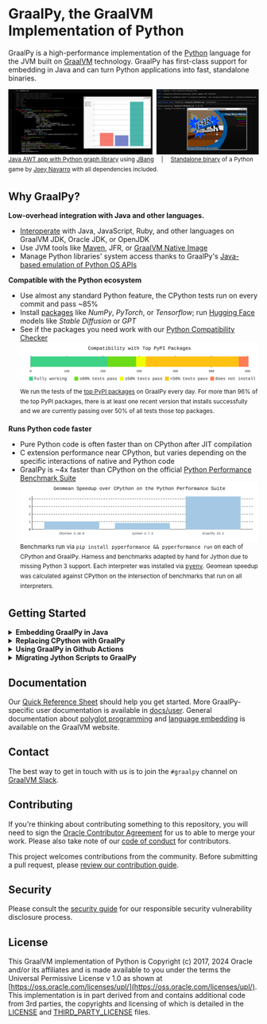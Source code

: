 # GraalPy, the GraalVM Implementation of Python

GraalPy is a high-performance implementation of the [Python](https://www.python.org/) language for the JVM built on [GraalVM](https://www.graalvm.org/) technology.
GraalPy has first-class support for embedding in Java and can turn Python applications into fast, standalone binaries.

![](docs/showcase.png)<sup>
[Java AWT app with Python graph library](https://github.com/timfel/graalpy-jbang) using [JBang](https://www.jbang.dev/)  |  [Standalone binary](https://github.com/timfel/racing-all-afternoon) of a Python game by [Joey Navarro](https://github.com/josephnavarro/racing-all-afternoon) with all dependencies included.
</sup>

## Why GraalPy?

**Low-overhead integration with Java and other languages.**

* [Interoperate](docs/user/Interoperability.md) with Java, JavaScript, Ruby, and other languages on GraalVM JDK, Oracle JDK, or OpenJDK
* Use JVM tools like [Maven](docs/user/PythonStandaloneBinaries.md#embedding-graalpy-in-a-java-application), JFR, or [GraalVM Native Image](docs/user/PythonNativeimages.md)
* Manage Python libraries' system access thanks to GraalPy's [Java-based emulation of Python OS APIs](docs/user/OsInterface.md#java-backend)

**Compatible with the Python ecosystem**

* Use almost any standard Python feature, the CPython tests run on every commit and pass ~85%
* Install [packages](https://pypi.org/) like *NumPy*, *PyTorch*, or *Tensorflow*; run [Hugging Face](https://huggingface.co/) models like *Stable Diffusion* or *GPT*
* See if the packages you need work with our [Python Compatibility Checker](https://www.graalvm.org/python/compatibility/)
![](docs/mcd.svg)<sup>
We run the tests of the [top PyPI packages](https://hugovk.github.io/top-pypi-packages/) on GraalPy every day.
For more than 96% of the top PyPI packages, there is at least one recent version that installs successfully and we are currently passing over 50% of all tests those top packages.
</sup>

**Runs Python code faster**

* Pure Python code is often faster than on CPython after JIT compilation
* C extension performance near CPython, but varies depending on the specific interactions of native and Python code
* GraalPy is ~4x faster than CPython on the official [Python Performance Benchmark Suite](https://pyperformance.readthedocs.io/)
![](docs/performance.svg)<sup>
Benchmarks run via `pip install pyperformance && pyperformance run` on each of CPython and GraalPy.
Harness and benchmarks adapted by hand for Jython due to missing Python 3 support.
Each interpreter was installed via <tt>[pyenv](https://github.com/pyenv/pyenv)</tt>.
Geomean speedup was calculated against CPython on the intersection of benchmarks that run on all interpreters.
</sup>

## Getting Started

<details>
<summary><strong>Embedding GraalPy in Java</strong></summary>

GraalPy is [available on Maven Central](https://central.sonatype.com/artifact/org.graalvm.polyglot/python) for inclusion in Java projects.
Refer to our [embedding documentation](https://www.graalvm.org/latest/reference-manual/embed-languages/) for more details.

* Maven
  ```xml
  <dependency>
      <groupId>org.graalvm.polyglot</groupId>
      <artifactId>polyglot</artifactId>
      <version>23.1.2</version>
  </dependency>
  <dependency>
      <groupId>org.graalvm.polyglot</groupId>
      <artifactId>python</artifactId>
      <version>23.1.2</version>
      <type>pom</type>
  </dependency>
  ```

* Gradle
  ```kotlin
  implementation("org.graalvm.polyglot:polyglot:23.1.2")
  implementation("org.graalvm.polyglot:python:23.1.2")
  ```

</details>

<details>
<summary><strong>Replacing CPython with GraalPy</strong></summary>

GraalPy should in many cases work as a drop-in replacement for CPython.
You can use `pip` to install packages as usual.
Packages with C code usually do not provide binaries for GraalPy, so they will be automatically compiled during installation.
This means that build tools have to be available and installation will take longer.
We provide [Github actions](scripts/wheelbuilder) to help you build binary packages with the correct dependencies.
Thanks to our integration with GraalVM Native Image, we can deploy Python applications as [standalone binary](docs/user/PythonStandaloneBinaries.md), all dependencies included.

* Linux

  The easiest way to install GraalPy on Linux is to use [Pyenv](https://github.com/pyenv/pyenv) (the Python version manager).
  To install version 23.1.1 using Pyenv, run the following commands:
  ```bash
  pyenv install graalpy-23.1.1
  ```
  ```bash
  pyenv shell graalpy-23.1.1
  ```
  
  Alternatively, you can download a compressed GraalPy installation file from [GitHub releases](https://github.com/oracle/graalpython/releases).
  
  1. Find the download that matches the pattern _graalpy-XX.Y.Z-linux-amd64.tar.gz_ or _graalpy-XX.Y.Z-linux-aarch64.tar.gz_ (depending on your platform) and download.
  2. Uncompress the file and update your `PATH` environment variable to include the _graalpy-XX.Y.Z-linux-amd64/bin_ (or _graalpy-XX.Y.Z-linux-aarch64/bin_) directory.

* macOS

  The easiest way to install GraalPy on macOS is to use [Pyenv](https://github.com/pyenv/pyenv) (the Python version manager).
  To install version 23.1.1 using Pyenv, run the following commands:
  ```bash
  pyenv install graalpy-23.1.1
  ```
  ```bash
  pyenv shell graalpy-23.1.1
  ```
  Alternatively, you can download a compressed GraalPy installation file from [GitHub releases](https://github.com/oracle/graalpython/releases).
  
  1. Find the download that matches the pattern _graalpy-XX.Y.Z-macos-amd64.tar.gz_ or _graalpy-XX.Y.Z-macos-aarch64.tar.gz_ (depending on your platform) and download. 
  2. Remove the quarantine attribute.
      ```bash
      sudo xattr -r -d com.apple.quarantine /path/to/graalpy
      ```
      For example:
      ```bash
      sudo xattr -r -d com.apple.quarantine ~/.pyenv/versions/graalpy-23.1.1
      ```
  3. Uncompress the file and update your `PATH` environment variable to include to the _graalpy-XX.Y.Z-macos-amd64/bin_ (or _graalpy-XX.Y.Z-macos-aarch64/bin_) directory.

* Windows

  The Windows support of GraalPy is still experimental, so not all features and packages may be available.
  
  1. Find and download a compressed GraalPy installation file from [GitHub releases](https://github.com/oracle/graalpython/releases) that matches the pattern _graalpy-XX.Y.Z-windows-amd64.tar.gz_.
  2. Uncompress the file and update your `PATH` variable to include to the _graalpy-XX.Y.Z-windows-amd64/bin_ directory.
  
</details>
<details>
<summary><strong>Using GraalPy in Github Actions</strong></summary>

The _setup-python_ action supports GraalPy:

```
    - name: Setup GraalPy
      uses: actions/setup-python@main
      with:
        python-version: graalpy # or graalpy23.1 to pin a version
```

</details>
<details>
<summary><strong>Migrating Jython Scripts to GraalPy</strong></summary>

Most existing Jython code that uses Java integration will be based on a stable Jython release&mdash;however, these are only available in Python 2.x versions.
To migrate your code from Python 2 to Python 3, follow [the official guide from the Python community](https://docs.python.org/3/howto/pyporting.html).
GraalPy also provides a [special mode](docs/user/Jython.md) to facilitate migration.
To run Jython scripts, you need to use a GraalPy distribution running on the JVM so you can access Java classes from Python scripts.

* Linux
  
  1. Find and download a compressed GraalPy installation file from [GitHub releases](https://github.com/oracle/graalpython/releases) that matches the pattern _graalpy-jvm-XX.Y.Z-linux-amd64.tar.gz_ or _graalpy-jvm-XX.Y.Z-linux-aarch64.tar.gz_ (depending on your platform) and download.
  2. Uncompress the file and update your `PATH` environment variable to include the _graalpy-jvm-XX.Y.Z-linux-amd64/bin_ (or _graalpy-jvm-XX.Y.Z-linux-aarch64/bin_) directory.
  3. Run your scripts with `graalpy --python.EmulateJython`.

* macOS

  1. Find and download a compressed GraalPy installation file from [GitHub releases](https://github.com/oracle/graalpython/releases) that matches the pattern  _graalpy-jvm-XX.Y.Z-macos-amd64.tar.gz_ or _graalpy-jvm-XX.Y.Z-macos-aarch64.tar.gz_ (depending on your platform) and download.
  2. Remove the quarantine attribute.
      ```bash
      sudo xattr -r -d com.apple.quarantine /path/to/graalpy
      ```
      For example:
      ```bash
      sudo xattr -r -d com.apple.quarantine ~/.pyenv/versions/graalpy-23.1.1
      ```
  3. Uncompress the file and update your `PATH` environment variable to include to the _graalpy-jvm-XX.Y.Z-macos-amd64/bin_ (or _graalpy-jvm-XX.Y.Z-macos-aarch64/bin_) directory.
  4. Run your scripts with `graalpy --python.EmulateJython`.

* Windows

  1. Find and download a compressed GraalPy installation file from [GitHub releases](https://github.com/oracle/graalpython/releases) that matches the pattern _graalpy-jvm-XX.Y.Z-windows-amd64.tar.gz_.
  2. Uncompress the file and update your `PATH` variable to include to the _graalpy-jvm-XX.Y.Z-windows-amd64/bin_ directory.
  3. Run your scripts with `graalpy --python.EmulateJython`.

</details>

## Documentation

Our [Quick Reference Sheet](https://www.graalvm.org/uploads/quick-references/GraalPy_v1/quick-reference-graalpy-v1(eu_a4).pdf) should help you get started.
More GraalPy-specific user documentation is available in [docs/user](docs/user).
General documentation about [polyglot programming](https://www.graalvm.org/latest/reference-manual/polyglot-programming/) and [language embedding](https://www.graalvm.org/latest/reference-manual/embed-languages/) is available on the GraalVM website.

## Contact

The best way to get in touch with us is to join the `#graalpy` channel on [GraalVM Slack](https://www.graalvm.org/slack-invitation/).

## Contributing

If you're thinking about contributing something to this repository, you will need to sign the [Oracle Contributor Agreement](http://www.graalvm.org/community/contributors/) for us to able to merge your work.
Please also take note of our [code of conduct](http://www.graalvm.org/community/conduct/) for contributors.

This project welcomes contributions from the community. Before submitting a pull request, please [review our contribution guide](./CONTRIBUTING.md).

## Security

Please consult the [security guide](./SECURITY.md) for our responsible security vulnerability disclosure process.

## License

This GraalVM implementation of Python is Copyright (c) 2017, 2024 Oracle and/or its affiliates and is made available to you under the terms the Universal Permissive License v 1.0 as shown at [https://oss.oracle.com/licenses/upl/](https://oss.oracle.com/licenses/upl/).
This implementation is in part derived from and contains additional code from 3rd parties, the copyrights and licensing of which is detailed in the [LICENSE](./LICENSE.txt) and [THIRD_PARTY_LICENSE](THIRD_PARTY_LICENSE.txt) files.
